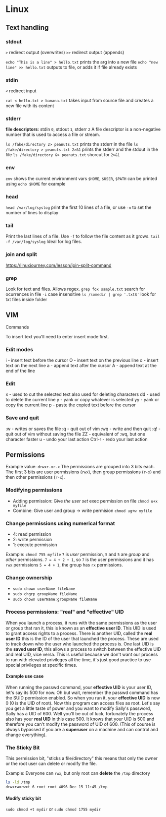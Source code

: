 # Linux

## Text handling

### stdout

`>` redirect output (overwrites)
`>>` redirect output (appends)

`echo "This is a line" > hello.txt` prints the arg into a new file
`echo "new line" >> hello.txt` outputs to file, or adds it if file already exists

### stdin

`<` redirect input

`cat < hello.txt > banana.txt` takes input from source file and creates a new file with its content

### stderr

**file descriptors**: stdin `0`, stdout `1`, stderr `2`
A file descriptor is a non-negative number that is used to access a file or stream.

`ls /fake/directory 2> peanuts.txt` prints the stderr in the file
`ls /fake/directory > peanuts.txt 2>&1` prints the stderr and the stdout in the file
`ls /fake/directory &> peanuts.txt` shorcut for `2>&1`

### env

`env` shows the current environment vars
`$HOME`, `$USER`, `$PATH` can be printed using `echo $HOME` for example

### head

`head /var/log/syslog` print the first 10 lines of a file, or use `-n` to set the number of lines to display

### tail

Print the last lines of a file. Use `-f` to follow the file content as it grows.
`tail -f /var/log/syslog` Ideal for log files.

### join and split

<https://linuxjourney.com/lesson/join-split-command>

### grep

Look for text and files. Allows regex.
`grep fox sample.txt` search for ocurrences in file
`-i` case insensitive
`ls /somedir | grep '.txt$'` look for txt files inside folder

## VIM

Commands

To insert text you'll need to enter insert mode first.

### Edit modes

i - insert text before the cursor
O - insert text on the previous line
o - insert text on the next line
a - append text after the cursor
A - append text at the end of the line

### Edit

x - used to cut the selected text also used for deleting characters
dd - used to delete the current line
y - yank or copy whatever is selected
yy - yank or copy the current line
p - paste the copied text before the cursor

### Save and quit

:w - writes or saves the file
:q - quit out of vim
:wq - write and then quit
:q! - quit out of vim without saving the file
ZZ - equivalent of :wq, but one character faster
u - undo your last action
Ctrl-r - redo your last action

## Permissions

Example value: `drwxr-xr-x`
The permissions are grouped into 3 bits each. The first 3 bits are user permissions (`rwx`), then group permissions (`r-x`) and then other permissions (`r-x`). 

### Modifying permissions

* Adding permission: Give *the user set* exec permission on file `chmod u+x myfile`
* Combine: Give user and group -> write permision `chmod ug+w myfile`

### Change permissions using numerical format

* 4: read permission
* 2: write permission
* 1: execute permission

Example: `chmod 755 myfile`
`7` is *user* permission, `5` and `5` are *group* and *other* permissions.
`7 = 4 + 2 + 1`, so `7` is the user permissions and it has `rwx` permissions
`5 = 4 + 1`, the group has `rx` permissions.

### Change ownership

* `sudo chown userName fileName`
* `sudo chgrp groupName fileName`
* `sudo chown userName:groupName fileName`

### Process permissions: "real" and "effective" UID

When you launch a process, it runs with the same permissions as the user or group that ran it, this is known as an **effective user ID**. This UID is used to grant access rights to a process.
There is another UID, called the **real user ID** this is the ID of the user that launched the process. These are used to track down who the user who launched the process is.
One last UID is the **saved user ID**, this allows a process to switch between the effective UID and real UID, vice versa. This is useful because we don't want our process to run with elevated privileges all the time, it's just good practice to use special privileges at specific times.

#### Example use case

When running the passwd command, your **effective UID** is your user ID, let's say its 500 for now. Oh but wait, remember the passwd command has the SUID permission enabled. So when you run it, your **effective UID** is now 0 (0 is the UID of root). Now this program can access files as root.
Let's say you get a little taste of power and you want to modify Sally's password, Sally has a UID of 600. Well you'll be out of luck, fortunately the process also has your **real UID** in this case 500. It knows that your UID is 500 and therefore you can't modify the password of UID of 600. (This of course is always bypassed if you are a **superuser** on a machine and can control and change everything).

### The Sticky Bit

This permission bit, "sticks a file/directory" this means that only the owner or the root user can delete or modify the file.

Example: Everyone can `rwx`, but only root can **delete** the `/tmp` directory

```bash
ls -ld /tmp
drwxrwxrwxt 6 root root 4096 Dec 15 11:45 /tmp
```

#### Modify sticky bit

`sudo chmod +t mydir` or `sudo chmod 1755 mydir`


